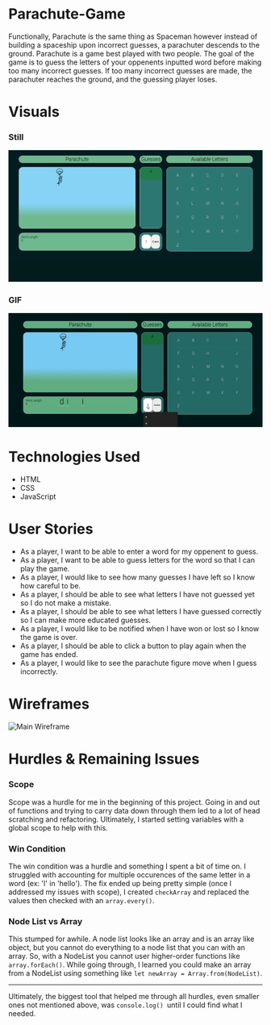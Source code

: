 # Parachute-Game

 Functionally, Parachute is the same thing as Spaceman however instead of building a spaceship upon incorrect guesses, a parachuter descends to the ground. Parachute is a game best played with two people. The goal of the game is to guess the letters of your oppenents inputted word before making too many incorrect guesses. If too many incorrect guesses are made, the parachuter reaches the ground, and the guessing player loses.

 # Visuals

### Still
![Main View](./images/Parachute_Main.png)

### GIF
![Main View gif](./images/main_view_ani.gif)

 # Technologies Used
  - HTML
  - CSS
  - JavaScript

 # User Stories

- As a player, I want to be able to enter a word for my oppenent to guess.
- As a player, I want to be able to guess letters for the word so that I can play the game. 
- As a player, I would like to see how many guesses I have left so I know how careful to be.
- As a player, I should be able to see what letters I have not guessed yet so I do not make a mistake.
- As a player, I should be able to see what letters I have guessed correctly so I can make more educated guesses.
- As a player, I would like to be notified when I have won or lost so I know the game is over.
- As a player, I should be able to click a button to play again when the game has ended.
- As a player, I would like to see the parachute figure move when I guess incorrectly.


 # Wireframes

![Main Wireframe](./images/Wireframe.jpeg)

 # Hurdles & Remaining Issues

 ### Scope
 Scope was a hurdle for me in the beginning of this project. Going in and out of functions and trying to carry data down through them led to a lot of head scratching and refactoring. Ultimately, I started setting variables with a global scope to help with this. 

 ### Win Condition
The win condition was a hurdle and something I spent a bit of time on. I struggled with accounting for multiple occurences of the same letter in a word (ex: 'l' in 'hello'). The fix ended up being pretty simple (once I addressed my issues with scope), I created `checkArray` and replaced the values then checked with an `array.every()`.

### Node List vs Array
This stumped for awhile. A node list looks like an array and is an array like object, but you cannot do everything to a node list that you can with an array. So, with a NodeList you cannot user higher-order functions like `array.forEach()`. While going through, I learned you could make an array from a NodeList using something like `let newArray = Array.from(NodeList)`.

------------

Ultimately, the biggest tool that helped me through all hurdles, even smaller ones not mentioned above, was `console.log() `until I could find what I needed.